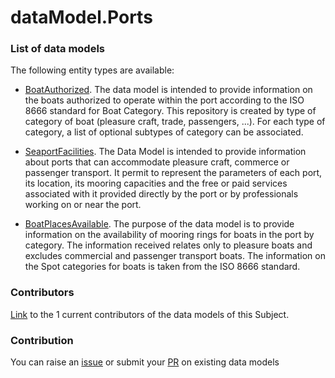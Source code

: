 # dataModel.Ports

### List of data models

The following entity types are available:
- [BoatAuthorized](https://github.com/smart-data-models/dataModel.Ports/blob/master/BoatAuthorized/README.md). The data model is intended to provide information on the boats authorized to operate within the port according to the ISO 8666 standard for Boat Category. This repository is created by type of category of boat (pleasure craft, trade, passengers, ...). For each type of category, a list of optional subtypes of category can be associated.

- [SeaportFacilities](https://github.com/smart-data-models/dataModel.Ports/blob/master/SeaportFacilities/README.md). The Data Model is intended to provide information about ports that can accommodate pleasure craft, commerce or passenger  transport. It permit to represent the parameters of each port, its location, its mooring capacities and the free or paid services associated with it provided directly by the port or by professionals working on or near the port.

- [BoatPlacesAvailable](https://github.com/smart-data-models/dataModel.Ports/blob/master/BoatPlacesAvailable/README.md). The purpose of the data model is to provide information on the availability of mooring rings for boats in the port by category. The information received relates only to pleasure boats and excludes commercial and passenger transport boats. The information on the Spot categories for boats is taken from the ISO 8666 standard.



### Contributors
[Link](https://github.com/smart-data-models/dataModel.Ports/blob/master/CONTRIBUTORS.yaml) to the 1 current contributors of the data models of this Subject.


### Contribution
You can raise an [issue](https://github.com/smart-data-models/dataModel.Ports/issues) or submit your [PR](https://github.com/smart-data-models/dataModel.Ports/pulls) on existing data models


